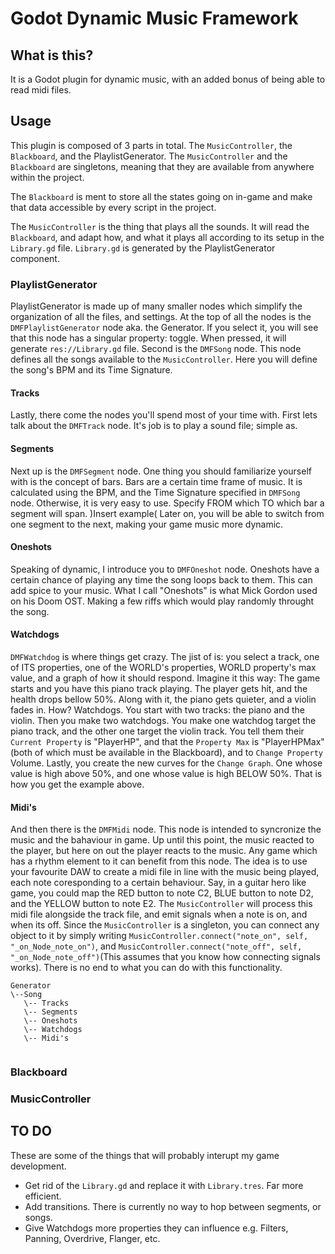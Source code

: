 # Godot Dynamic Music Framework
## What is this?
It is a Godot plugin for dynamic music, with an added bonus of being able to read midi files.

## Usage
This plugin is composed of 3 parts in total. The `MusicController`, the `Blackboard`, and the PlaylistGenerator. The `MusicController` and the `Blackboard` are singletons, meaning that they are available from anywhere within the project. 

The `Blackboard` is ment to store all the states going on in-game and make that data accessible by every script in the project. 

The `MusicController` is the thing that plays all the sounds. It will read the `Blackboard`, and adapt how, and what it plays all according to its setup in the `Library.gd` file. `Library.gd` is generated by the PlaylistGenerator component. 

### PlaylistGenerator
PlaylistGenerator is made up of many smaller nodes which simplify the organization of all the files, and settings. At the top of all the nodes is the `DMFPlaylistGenerator` node aka. the Generator. If you select it, you will see that this node has a singular property: toggle. When pressed, it will generate `res://Library.gd` file. Second is the `DMFSong` node. This node defines all the songs available to the `MusicController`. Here you will define the song's BPM and its Time Signature. 

#### Tracks
Lastly, there come the nodes you'll spend most of your time with. First lets talk about the `DMFTrack` node. It's job is to play a sound file; simple as. 

#### Segments
Next up is the `DMFSegment` node. One thing you should familiarize yourself with is the concept of bars. Bars are a certain time frame of music. It is calculated using the BPM, and the Time Signature specified in `DMFSong` node. Otherwise, it is very easy to use. Specify FROM which TO which bar a segment will span. )Insert example( Later on, you will be able to switch from one segment to the next, making your game music more dynamic. 

#### Oneshots
Speaking of dynamic, I introduce you to `DMFOneshot` node. Oneshots have a certain chance of playing any time the song loops back to them. This can add spice to your music. What I call "Oneshots" is what Mick Gordon used on his Doom OST. Making a few riffs which would play randomly throught the song. 

#### Watchdogs
`DMFWatchdog` is where things get crazy. The jist of is: you select a track, one of ITS properties, one of the WORLD's properties, WORLD property's max value, and a graph of how it should respond. Imagine it this way: The game starts and you have this piano track playing. The player gets hit, and the health drops bellow 50%. Along with it, the piano gets quieter, and a violin fades in. How? Watchdogs. You start with two tracks: the piano and the violin. Then you make two watchdogs. You make one watchdog target the piano track, and the other one target the violin track. You tell them their `Current Property` is "PlayerHP", and that the `Property Max` is "PlayerHPMax"(both of which must be available in the Blackboard), and to `Change Property` Volume. Lastly, you create the new curves for the `Change Graph`. One whose value is high above 50%, and one whose value is high BELOW 50%. That is how you get the example above. 

#### Midi's
And then there is the `DMFMidi` node. This node is intended to syncronize the music and the bahaviour in game. Up until this point, the music reacted to the player, but here on out the player reacts to the music. Any game which has a rhythm element to it can benefit from this node. The idea is to use your favourite DAW to create a midi file in line with the music being played, each note coresponding to a certain behaviour. Say, in a guitar hero like game, you could map the RED button to note C2, BLUE button to note D2, and the YELLOW button to note E2. The `MusicController` will process this midi file alongside the track file, and emit signals when a note is on, and when its off. Since the `MusicController` is a singleton, you can connect any object to it by simply writing `MusicController.connect("note_on", self, "_on_Node_note_on")`, and `MusicController.connect("note_off", self, "_on_Node_note_off")`(This assumes that you know how connecting signals works). There is no end to what you can do with this functionality.


```
Generator
\--Song
   \-- Tracks
   \-- Segments
   \-- Oneshots
   \-- Watchdogs
   \-- Midi's
   
```

### Blackboard
### MusicController

## TO DO
These are some of the things that will probably interupt my game development.
- Get rid of the `Library.gd` and replace it with `Library.tres`. Far more efficient.
- Add transitions. There is currently no way to hop between segments, or songs.
- Give Watchdogs more properties they can influence e.g. Filters, Panning, Overdrive, Flanger, etc.
